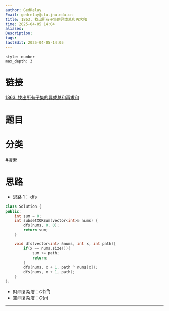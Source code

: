 ```yaml
---
author: GedRelay
Email: gedrelay@stu.jnu.edu.cn
title: 1863. 找出所有子集的异或总和再求和
time: 2025-04-05 14:04
aliases: 
Description: 
tags: 
lastEdit: 2025-04-05-14:05
---
```


```toc
style: number
max_depth: 3
```

# 链接
[1863. 找出所有子集的异或总和再求和](https://leetcode.cn/problems/sum-of-all-subset-xor-totals/) 

# 题目


# 分类
#搜索 

# 思路
- 思路 1：
dfs

```cpp
class Solution {
public:
    int sum = 0;
    int subsetXORSum(vector<int>& nums) {
        dfs(nums, 0, 0);
        return sum;
    }

    void dfs(vector<int> &nums, int x, int path){
        if(x == nums.size()){
            sum += path;
            return;
        }
        dfs(nums, x + 1, path ^ nums[x]);
        dfs(nums, x + 1, path);
    }
};
```


- 时间复杂度：${O\left( 2^{n}  \right)  }$ 
- 空间复杂度：${O\left( n \right)  }$ 


---

